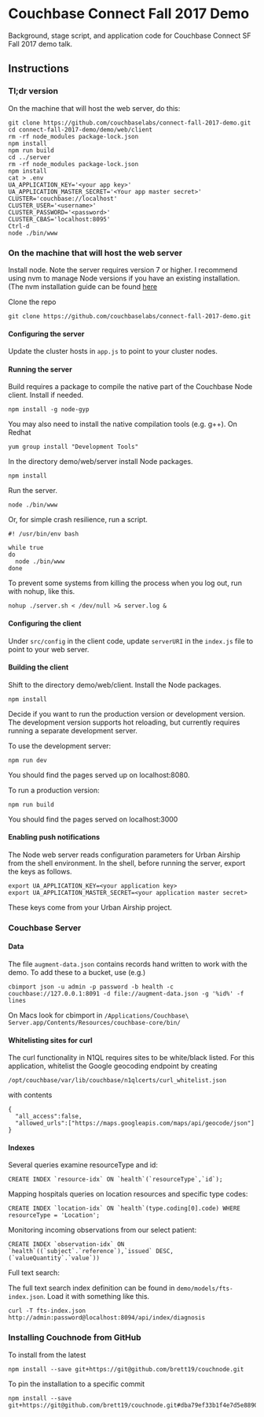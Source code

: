 # Couchbase Connect Fall 2017 Demo

Background, stage script, and application code for Couchbase Connect SF Fall 2017 demo talk.

## Instructions

### Tl;dr version

On the machine that will host the web server, do this:

```
git clone https://github.com/couchbaselabs/connect-fall-2017-demo.git
cd connect-fall-2017-demo/demo/web/client
rm -rf node_modules package-lock.json
npm install
npm run build
cd ../server
rm -rf node_modules package-lock.json
npm install
cat > .env
UA_APPLICATION_KEY='<your app key>'
UA_APPLICATION_MASTER_SECRET='<Your app master secret>'
CLUSTER='couchbase://localhost'
CLUSTER_USER='<username>'
CLUSTER_PASSWORD='<password>'
CLUSTER_CBAS='localhost:8095'
Ctrl-d
node ./bin/www
```

### On the machine that will host the web server

Install node.  Note the server requires version 7 or higher.  I recommend using nvm to manage Node versions if you have an existing installation.  (The nvm installation guide can be found [here](https://github.com/creationix/nvm/blob/master/README.md#install-script)

Clone the repo

```
git clone https://github.com/couchbaselabs/connect-fall-2017-demo.git
```

#### Configuring the server

Update the cluster hosts in `app.js` to point to your cluster nodes.

#### Running the server

Build requires a package to compile the native part of the Couchbase Node client.  Install if needed.

```
npm install -g node-gyp
```

You may also need to install the native compilation tools (e.g. g++).  On Redhat

```
yum group install "Development Tools"
```

In the directory demo/web/server install Node packages.

```
npm install
```

Run the server.

```
node ./bin/www
```

Or, for simple crash resilience, run a script.

```
#! /usr/bin/env bash

while true
do
  node ./bin/www
done
```

To prevent some systems from killing the process when you log out, run with nohup, like this.

```
nohup ./server.sh < /dev/null >& server.log &
```

#### Configuring the client

Under `src/config` in the client code, update `serverURI` in the `index.js` file to point to your web server.

#### Building the client

Shift to the directory demo/web/client.  Install the Node packages.

```
npm install
```

Decide if you want to run the production version or development version.  The development version supports hot
reloading, but currently requires running a separate development server.

To use the development server:

```
npm run dev
```

You should find the pages served up on localhost:8080.

To run a production version:

```
npm run build
```

You should find the pages served on localhost:3000

#### Enabling push notifications

The Node web server reads configuration parameters for Urban Airship from the shell environment.  In the shell, before running the server, export the keys as follows.

```
export UA_APPLICATION_KEY=<your application key>
export UA_APPLICATION_MASTER_SECRET=<your application master secret>
```

These keys come from your Urban Airship project.

### Couchbase Server

#### Data

The file `augment-data.json` contains records hand written to work with the demo.  To add these to a bucket, use (e.g.)

```
cbimport json -u admin -p password -b health -c couchbase://127.0.0.1:8091 -d file://augment-data.json -g '%id%' -f lines
```

On Macs look for cbimport in `/Applications/Couchbase\ Server.app/Contents/Resources/couchbase-core/bin/`

#### Whitelisting sites for curl

The curl functionality in N1QL requires sites to be white/black listed.  For this application, whitelist the Google
geocoding endpoint by creating

`/opt/couchbase/var/lib/couchbase/n1qlcerts/curl_whitelist.json`

with contents

```
{
  "all_access":false,
  "allowed_urls":["https://maps.googleapis.com/maps/api/geocode/json"]
}
```

#### Indexes

Several queries examine resourceType and id:

```
CREATE INDEX `resource-idx` ON `health`(`resourceType`,`id`);
```

Mapping hospitals queries on location resources and specific type codes:

```
CREATE INDEX `location-idx` ON `health`(type.coding[0].code) WHERE resourceType = 'Location';
```

Monitoring incoming observations from our select patient:

```
CREATE INDEX `observation-idx` ON `health`((`subject`.`reference`),`issued` DESC,(`valueQuantity`.`value`))
```

Full text search:

The full text search index definition can be found in `demo/models/fts-index.json`.  Load it with something like this.

```
curl -T fts-index.json http://admin:password@localhost:8094/api/index/diagnosis
```

### Installing Couchnode from GitHub

To install from the latest

```
npm install --save git+https://git@github.com/brett19/couchnode.git
```

To pin the installation to a specific commit

```
npm install --save git+https://git@github.com/brett19/couchnode.git#dba79ef33b1f4e7d5e88906538624c65caf3d841
```